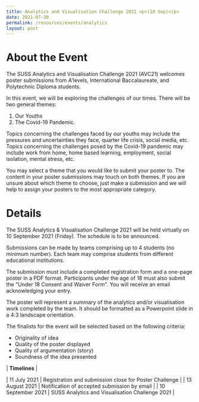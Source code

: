 ```yaml
---
title: Analytics and Visualisation Challenge 2021 <p>(10 Sep)</p>
date: 2021-07-30
permalink: /resources/events/analytics
layout: post
---
```


# About the Event

The SUSS Analytics and Visualisation Challenge 2021 (AVC21) welcomes poster submissions from A'levels, International Baccalaureate, and Polytechnic Diploma students.

In this event, we will be exploring the challenges of our times. There will be two general themes:

1. Our Youths
2. The Covid-19 Pandemic.

Topics concerning the challenges faced by our youths may include the pressures and uncertainties they face, quarter life crisis, social media, etc. Topics concerning the challenges posed by the Covid-19 pandemic may include work from home, home based learning, employment, social isolation, mental stress, etc. 

You may select a theme that you would like to submit your poster to. The content in your poster submissions may touch on both themes. If you are unsure about which theme to choose, just make a submission and we will help to assign your posters to the most appropriate category.

# Details
The SUSS Analytics & Visualisation Challenge 2021 will be held virtually on 10 September 2021 (Friday). The schedule is to be announced.

Submissions can be made by teams comprising up to 4 students (no minimum number). Each team may comprise students from different educational institutions.

The submission must include a completed registration form and a one-page poster in a PDF format. Participants under the age of 18 must also submit the "Under 18 Consent and Waiver Form". You will receive an email acknowledging your entry.

The poster will represent a summary of the analytics and/or visualisation work completed by the team. It should be formatted as a Powerpoint slide in a 4:3 landscape orientation. 

The finalists for the event will be selected based on the following criteria:

* Originality of idea
* Quality of the poster displayed
* Quality of argumentation (story)
* Soundness of the idea presented



| **Timelines** |

| 11 July 2021    | Registration and submission close for Poster Challenge     | 
| 13 August 2021    | Notification of accepted submission by email     | 
| 10 September 2021    | SUSS Analytics and Visualisation Challenge 2021     |
